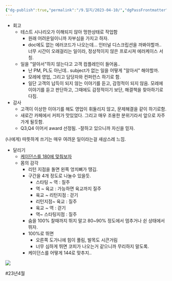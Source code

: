 ```yaml
---
{"dg-publish":true,"permalink":"/9.일지/2023-04-10/","dgPassFrontmatter":true}
---
```



- 회고
	- 테스트 시나리오가 이해되지 않아 멍한상태로 작업함
		- 원래 어려운일이니까 자부심을 가지고 하자.
		- doc에도 없는 에러코드가 나오는데... 인터널 디스크립션을 까봐야할까..
		  너무 시간이 오래걸리는 일이라, 정상적이지 않은 프로시져 에러케이스 서칭.
	- 일을 "알아서"하지 않는다고 고객 컴플레인이 들어옴..
		- 난 PM, PL도 아닌데.. subject가 없는 일을 어떻게 "알아서" 해야할까.
		- 모레에 영업, 그리고 담당자와 컨퍼런스 하기로 함.
		- 일단 고객의 납득이 되지 않는 이야기를 듣고, 감정적이 되지 않음.
		  모레에 이야기를 듣고 판단하고, 그때에도 감정적이기 보단, 해결책을 찾아하기로 다짐.
- 감사
	- 고객이 이상한 이야기를 해도 영업이 휘둘리지 않고, 문제해결을 같이 하기로함.
	- 새로간 카페에서 커피가 맛있었다. 그리고 매우 조용한 분위기라서 앞으로 자주가게 될듯함.
	- Q3,Q4 이어서 award 선정됨. -잘하고 있으니까 자신을 믿자.

(나에게) 따뜻하게 쓰기는 매우 여려운 일이라는걸 새삼스레 느낌.

- 달리기
	- [케이던스를 180에 맞춰보자](https://takemassege.tistory.com/entry/%EB%8B%AC%EB%A6%AC%EA%B8%B0-%EC%BC%80%EC%9D%B4%EB%8D%98%EC%8A%A4-%ED%99%95%EC%9D%B8%ED%95%98%EA%B8%B0)
	- 몸의 감각
		- 리턴 지점을 돌면 왼쪽 엉치뼈가 땡김.
		- 구간을 4개 정도로 나눌수 있을듯.
			- 스타팅 ~ 역 : 질주
			- 역 ~ 육교 : 가능하면 육교까지 질주
			- 육교 ~ 리턴지점 : 걷기
			- 리턴지점~ 육교 : 질주
			- 육교 ~ 역 : 걷기
			- 역~ 스타팅지점 : 질주
		- 숨을 100% 찰때까지 뛰지 말고 80~90% 정도에서 멈추거나 쉰 상태에서 뛰자.
		- 100%로 뛰면 
			- 오른쪽 도가니에 힘이 풀림, 발목도 시큰거림
			- 너무 심하게 뛰면 코피가 나오는거 같으니까 무리하지 말도록.
		- 케이던스를 어떻게 144로 맞추지..
		
![](https://i.imgur.com/4dTEQR2.png)




#23년4월 
